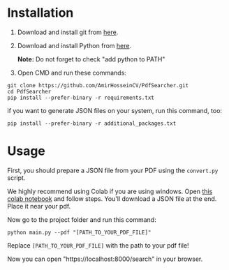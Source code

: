 
# Installation
1. Download and install git from [here](https://git-scm.com/download/).
2. Download and install Python from [here](https://www.python.org/downloads/).

     __Note:__ Do not forget to check "add python to PATH"
4. Open CMD and run these commands:
```
git clone https://github.com/AmirHosseinCV/PdfSearcher.git
cd PdfSearcher
pip install --prefer-binary -r requirements.txt
```
if you want to generate JSON files on your system, run this command, too:
```
pip install --prefer-binary -r additional_packages.txt
```
# Usage
First, you should prepare a JSON file from your PDF using the `convert.py` script.

We highly recommend using Colab if you are using windows.
Open [this colab notebook](https://colab.research.google.com/drive/1hB5vsSZyyyX32f8i6TXzQRFXmWhQkwJb?usp=sharing) and follow steps. You'll download a JSON file at the end. Place it near your pdf.

Now go to the project folder and run this command:
```
python main.py --pdf "[PATH_TO_YOUR_PDF_FILE]"
```
Replace `[PATH_TO_YOUR_PDF_FILE]` with the path to your pdf file!


Now you can open  "https://localhost:8000/search" in your browser.